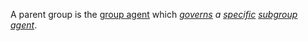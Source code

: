A parent group is the [group agent](https://github.com/gcassel/Modular-Organization-Terminology/blob/master/compound-terms/group-agent.md) which *[governs](https://github.com/gcassel/Modular-Organization-Terminology/blob/master/terms/govern.md) a [specific](https://github.com/gcassel/Modular-Organization-Terminology/blob/master/terms/specific.md) [subgroup agent](https://github.com/gcassel/Modular-Organization-Terminology/blob/master/compound-terms/subgroup-agent.md)*.
